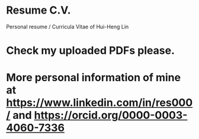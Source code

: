 # Resume C.V.
Personal resume / Curricula Vitae of Hui-Heng Lin

# Check my uploaded PDFs please.
# More personal information of mine at https://www.linkedin.com/in/res000/  and  https://orcid.org/0000-0003-4060-7336
